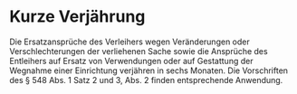 # Kurze Verjährung

Die Ersatzansprüche des Verleihers wegen Veränderungen oder Verschlechterungen der verliehenen Sache sowie die Ansprüche des Entleihers auf Ersatz von Verwendungen oder auf Gestattung der Wegnahme einer Einrichtung verjähren in sechs Monaten. Die Vorschriften des § 548 Abs. 1 Satz 2 und 3, Abs. 2 finden entsprechende Anwendung.
